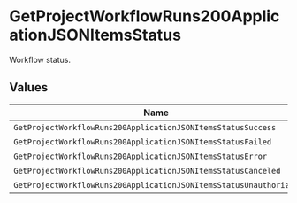 # GetProjectWorkflowRuns200ApplicationJSONItemsStatus

Workflow status.


## Values

| Name                                                              | Value                                                             |
| ----------------------------------------------------------------- | ----------------------------------------------------------------- |
| `GetProjectWorkflowRuns200ApplicationJSONItemsStatusSuccess`      | success                                                           |
| `GetProjectWorkflowRuns200ApplicationJSONItemsStatusFailed`       | failed                                                            |
| `GetProjectWorkflowRuns200ApplicationJSONItemsStatusError`        | error                                                             |
| `GetProjectWorkflowRuns200ApplicationJSONItemsStatusCanceled`     | canceled                                                          |
| `GetProjectWorkflowRuns200ApplicationJSONItemsStatusUnauthorized` | unauthorized                                                      |
